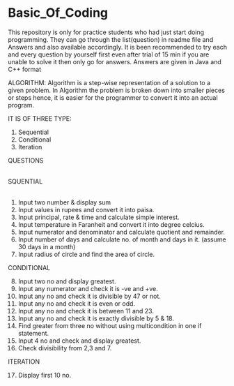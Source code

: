 # Basic_Of_Coding
This repository is only for practice students who had just start doing programming. They can go through the list(question) in readme file and Answers and also available accordingly. It is been recommended to try each and every question by yourself first even after trial of 15 min if you are unable to solve it then only go for answers.
Answers are given in Java and C++ format

ALGORITHM: Algorithm is a step-wise representation of a solution to a given problem. In Algorithm the problem is broken down into smaller pieces or steps hence, it is easier for the programmer to convert it into an actual program.

IT IS OF THREE TYPE:
1. Sequential
2. Conditional
3. Iteration

QUESTIONS</br>

</br>
SQUENTIAL</br>
</br>

1. Input two number & display sum
2. Input values in rupees and convert it into paisa.
3. Input principal, rate & time and calculate simple interest.
4. Input temperature in Faranheit and convert it into degree celcius.
5. Input numerator and denominator and calculate quotient and remainder.
6. Input number of days and calculate no. of month and days in it. (assume 30 days in a month)
7. Input radius of circle and find the area of circle.

CONDITIONAL

8. Input two no and display greatest.
9. Input any numerator and check it is -ve and +ve.
10. Input any no and check it is divisible by 47 or not.
11. Input any no and check it is even or odd.
12. Input any no and check it is between 11 and 23.
13. Input any no and check it is exactly divisible by 5 & 18.
14. Find greater from three no without using multicondition in one if statement.
15. Input 4 no and check and display greatest.
16. Check divisibility from 2,3 and 7.

ITERATION

17. Display first 10 no.
